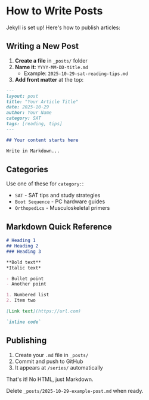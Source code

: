# How to Write Posts

Jekyll is set up! Here's how to publish articles:

## Writing a New Post

1. **Create a file** in `_posts/` folder
2. **Name it**: `YYYY-MM-DD-title.md` 
   - Example: `2025-10-29-sat-reading-tips.md`
3. **Add front matter** at the top:

```markdown
---
layout: post
title: "Your Article Title"
date: 2025-10-29
author: Your Name
category: SAT
tags: [reading, tips]
---

## Your content starts here

Write in Markdown...
```

## Categories

Use one of these for `category:`:
- `SAT` - SAT tips and study strategies
- `Boot Sequence` - PC hardware guides
- `Orthopedics` - Musculoskeletal primers

## Markdown Quick Reference

```markdown
# Heading 1
## Heading 2
### Heading 3

**Bold text**
*Italic text*

- Bullet point
- Another point

1. Numbered list
2. Item two

[Link text](https://url.com)

`inline code`
```

## Publishing

1. Create your `.md` file in `_posts/`
2. Commit and push to GitHub
3. It appears at `/series/` automatically

That's it! No HTML, just Markdown.

Delete `_posts/2025-10-29-example-post.md` when ready.
